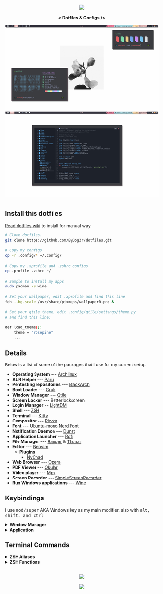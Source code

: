 <!-- @BYDOG3R RACE - PROGRESS

1. [![Init](https://i.postimg.cc/Rh9N7ymp/first-attempt.png)](https://vimeo.com/714834381)
2. [![Second](https://i.postimg.cc/SNRmBkg7/second.png)](https://vimeo.com/714835164)
3. [![Update](https://i.postimg.cc/MHdVvqBm/third.png)(https://vimeo.com/714835374)]
-->

<p align="center">
  <a href="https://github.com/ByDog3r">
  <img width="40%" src="https://raw.githubusercontent.com/Mangeshrex/dotfiles/main/etc/pepe.png">
  </a>
</p>

<p align="center">
  <b>< Dotfiles & Configs /></b>
</p>

<!-- RICE PREVIEW -->
<div align="center">
   <a href="https://vimeo.com/715142042">
      <img src="assets/ricing.jpg" alt="Rice Preview">
   </a>
</div>


<h1>
  <a href="#--------">
    <img alt="" align="left" src="https://img.shields.io/github/stars/bydog3r/dotfiles?color=162026&labelColor=162026&style=for-the-badge"/>
  </a>
  <a href="#--------">
    <img alt="" align="right" src="https://badges.pufler.dev/visits/bydog3r/dotfiles?style=for-the-badge&color=162026&logoColor=white&labelColor=162026"/>
  </a>
</h1>

## Install this dotfiles
[Read dotfiles wiki](https://github.com/ByDog3r/dotfiles/wiki/INDEX-OF) to install for manual way.

```bash
# Clone dotfiles.
git clone https://github.com/ByDog3r/dotfiles.git

# Copy my configs
cp -r .config/* ~/.config/

# Copy my .xprofile and .zshrc configs
cp .profile .zshrc ~/

# Sample to install my apps
sudo pacman -S wine

# Set your wallpaper, edit .xprofile and find this line
feh --bg-scale /usr/share/pixmaps/wallpaper0.png &

# Set your qtile theme, edit .config/qtile/settings/theme.py 
# and find this line:

def load_theme():
    theme = "rosepine"
    ...
```

## Details

Below is a list of some of the packages that I use for my current setup.

- **Operating System** --- [Archlinux](https://www.archlinux.org/)
- **AUR Helper** --- [Paru](https://aur.archlinux.org/packages/paru-git/)
- **Pentesting repositories** --- [BlackArch](https://blackarch.org/strap.sh)
- **Boot Loader** --- [Grub](https://wiki.archlinux.org/index.php/GRUB)
- **Window Manager** --- [Qtile](https://aur.archlinux.org/packages/qtile-git)
- **Screen Locker** --- [Betterlockscreen](https://aur.archlinux.org/packages/betterlockscreen)
- **Login Manager** -- [LightDM](https://wiki.archlinux.org/title/LightDM)
- **Shell** --- [ZSH](https://www.zsh.org)
- **Terminal** --- [Kitty](https://wiki.archlinux.org/index.php/Kitty)
- **Compositor** --- [Picom](https://wiki.archlinux.org/index.php/Picom)
- **Font** --- [Ubuntu-mono Nerd Font](https://aur.archlinux.org/packages/nerd-fonts-ubuntu-mono)
- **Notification Daemon** --- [Dunst](https://wiki.archlinux.org/index.php/Dunst)
- **Application Launcher** --- [Rofi](https://wiki.archlinux.org/index.php/Rofi)
- **File Manager** --- [Ranger](https://aur.archlinux.org/packages/ranger-git) & [Thunar](https://docs.xfce.org/xfce/thunar/start)
- **Editor** --- [Neovim](https://aur.archlinux.org/packages/neovim-git)
  - **Plugins**
	- [NvChad](https://nvchad.github.io)
- **Web Browser** --- [Opera](https://www.opera.com)
- **PDF Viewer** --- [Okular](https://okular.kde.org)
- **Video player** --- [Mpv](https://aur.archlinux.org/packages/mpv-git)
- **Screen Recorder** --- [SimpleScreenRecorder](https://www.maartenbaert.be/simplescreenrecorder/)
- **Run Windows applications** --- [Wine](https://www.winehq.org)

## Keybindings
I use <kbd>mod/super</kbd> AKA Windows key as my main modifier.
also with <kbd>alt, shift, and ctrl</kbd>

<details>
<summary><b>Window Manager</b></summary>

| Keys                                 | Action                         |
| ------------------------------------ | ------------------------------ |
| <kbd>MOD + j</kbd>                   | Next windown (down)            |
| <kbd>MOD + k</kbd>                   | Next windown (up)              |
| <kbd>MOD + TAB</kbd>                 | Change layout                  |
| <kbd>CTRL + MOD + r</kbd>            | restart Qtile                  |
| <kbd>CTRL + MOD + q</kbd>            | shutdown Qtile                 |
| <kbd>MOD + w</kbd>                   | kill window                    |
| <kbd>MOD + RETURN</kbd>              | spawn terminal                 |
| <kbd>MOD + Print</kbd>               | Take Screenshot                |
| <kbd>MOD + SHIFT + Print</kbd>       | Screenshot to clipboard        |
| <kbd>MOD + [1-7]</kbd>               | Switch to workspace N (1-7)    |
| <kbd>MOD + SHIFT + [1-7]</kbd>       | Send window to workspace (1-7) |
| <kbd>MOD + f</kbd>                   | Full Screen                    |
| <kbd>MOD + x</kbd>                   | Hide bar                       |

</details>

<details>
<summary><b>Application</b></summary>
	
| keys                                 | Action                    |
|--------------------------------------|---------------------------|
| <kbd>MOD + m</kbd>                   | Rofi Menu                 |
| <kbd>MOD + SHIFT + m</kbd>           | Nav Menu                  |
| <kbd>MOD + b</kbd>                   | Run Opera                 |
| <kbd>MOD + e</kbd>                   | Run Thunar                |
| <kbd>MOD + r</kbd>                   | Run Redshift              |
| <kbd>MOD + SHIFT + r</kbd>           | Stop Redshift             |
</details>

## Terminal Commands

<details>
<summary><b>ZSH Aliases</b></summary>

| Command                              | Function                    |
|--------------------------------------|-----------------------------|
| update                               | Update and upgrade os-tools |
| install                              | Paru installer              |
| clone                                | Clone repositorie           |
| hclean                               | Clean terminal history      |
| uninstall                            | Pacman and paru uninstall   |
| neofetch                             | Run neofetch config         |

</details>

<details>
<summary><b>ZSH Functions</b></summary>

| Command                              | Function                          |
|--------------------------------------|-----------------------------------|
| rmk                                  | Remove file (forense function)    |
| mkt                                  | Make pentest directorys (s4vitar) |
| extractPorts                         | Extract Ports                     |

</details>


<br>

<p align="center"><img src="https://raw.githubusercontent.com/catppuccin/catppuccin/dev/assets/footers/gray0_ctp_on_line.svg?sanitize=true" /></p>
<p align="center"><a href="https://github.com/ByDog3r/dotfiles/blob/main/LICENSE"><img src="https://img.shields.io/static/v1.svg?style=flat-square&label=License&message=APACHE-2.0&logoColor=eceff4&logo=github&colorA=061115&colorB=67AFC1"/></a></p>
